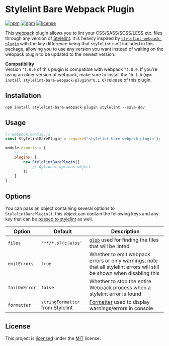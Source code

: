 # Stylelint Bare Webpack Plugin
[![npm](https://img.shields.io/npm/v/stylelint-bare-webpack-plugin.svg?style=flat-square)](https://www.npmjs.com/package/stylelint-bare-webpack-plugin)
[![npm](https://img.shields.io/npm/dm/stylelint-bare-webpack-plugin.svg?style=flat-square)](https://www.npmjs.com/package/stylelint-bare-webpack-plugin)
[![license](https://img.shields.io/github/license/cascornelissen/stylelint-bare-webpack-plugin.svg?style=flat-square)](LICENSE.md)

This [webpack](https://webpack.github.io/) plugin allows you to lint your CSS/SASS/SCSS/LESS etc. files through any version of [Stylelint](http://stylelint.io/). It is heavily inspired by [`stylelint-webpack-plugin`](https://www.npmjs.com/package/stylelint-webpack-plugin) with the key difference being that `stylelint` isn't included in this package, allowing you to use any version you want instead of waiting on the webpack plugin to be updated to the newest version.

**Compatibility**  
Version `^1.0.0` of this plugin is compatible with webpack `^4.0.0`. If you're using an older version of webpack, make sure to install the `^0.1.0` (`npm install stylelint-bare-webpack-plugin@^0.1.0`) release of this plugin.

## Installation
```shell
npm install stylelint-bare-webpack-plugin stylelint --save-dev
```

## Usage
```js
// webpack.config.js
const StylelintBarePlugin = require('stylelint-bare-webpack-plugin');

module.exports = {
    // ...
    plugins: [
        new StylelintBarePlugin({
            // Optional options object
        })
    ]
}
```

## Options
You can pass an object containing several options to `StylelintBarePlugin()`, this object can contain the following keys and any key that can be [passed to stylelint](https://github.com/stylelint/stylelint/blob/master/docs/user-guide/node-api.md#options) as well.

| Option        | Default                          | Description                                                                                                                                                          
| ------------- | -------------------------------- | ------------
| `files`       | `'**/*.s?(c\|a)ss'`              | [`glob`](http://npmjs.com/package/glob) used for finding the files that will be linted                                                                               
| `emitErrors`  | `true`                           | Whether to emit webpack errors or only warnings, note that all stylelint errors will still be shown when disabling this
| `failOnError` | `false`                          | Whether to stop the entire Webpack process when a stylelint error is found
| `formatter`   | `stringFormatter` from Stylelint | [Formatter](http://stylelint.io/developer-guide/formatters/) used to display warnings/errors in console                                                              

## License
This project is [licensed](LICENSE.md) under the [MIT](https://opensource.org/licenses/MIT) license.
